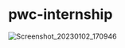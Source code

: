 # pwc-internship
![Screenshot_20230102_170946](https://user-images.githubusercontent.com/110374451/210228650-40c13353-67a3-426d-a284-7ab3f9c566ae.png)
